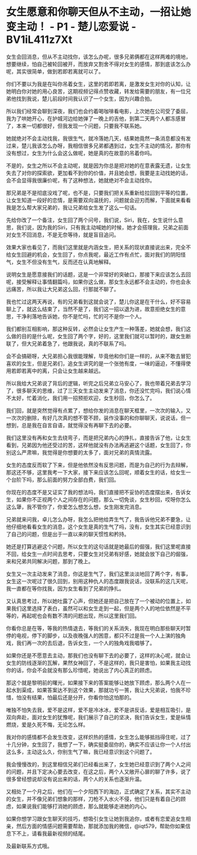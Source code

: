 # 女生愿意和你聊天但从不主动，一招让她变主动！ - P1 - 楚儿恋爱说 - BV1iL411z7Xt

女生会回消息，但从不主动找你，该怎么办呢，很多兄弟俩都在这样两难的境地，想要继续，怕自己被轮回被开，而放弃又割舍不得对女生的感情，那到底该怎么办呢，其实很简单，做到若即若离就可以了。

你们不要以为我是在叫你吊着女生，这里的若即若离，是激发女生对你的认知，让她明白你对她的用心良苦，这期视频记得点赞收藏，转发给需要的朋友，有一位兄弟他找到我说，楚儿前段时间我认识了一个女生，因为兴趣合拍。

所以我们经常会聊到深夜，我们也会约着喝咖啡看电影，上次她在公司受了委屈，我为了哄她开心，在护城河边给她弹了一晚上的吉他，到第二天两个人都冻感冒了，本来一切都很好，但我发现一个问题，只要我不联系她。

她就绝对不会主动找我，我很生气，就冷落她几天，结果她竟然一条消息都没有发过来，楚儿我该怎么办呀，我相信很多兄弟都遇到过，女生不主动的情况，那你有没有想过，女生为什么会这么做呢，她是真的在故意的吊着你吗。

不是的，女生之所以不会主动呢，就是因为你总是把对她的在意表露无遗，让女生失去了对你的探索欲，更加看不到你的价值，并且她会想，我要是主动找她的话，会不会显得我很廉价呢，有了这种想法，她就绝对不会主动找你。

那兄弟是不是彻底没戏了呢，也不是，只要我们把关系重新给拉回到平等的位置，让女生知道一段好的恋情，是需要双向温抚的，问题就会迎刃而解，下面就来看看我是怎么帮大家兄弟的，我让兄弟给女生发了这么一句话。

先给你改了一个备注，女生回了两个问号，我们说，Siri，我在，女生说什么意思，我们说，因为我的Siri，只有我主动喊她的时候，她才会搭理我，兄弟之前面对女生不回消息，不是无奈等待，就是盲目追问。

效果大家也看见了，而我们这里就是内涵女生，把关系的现状直接说出来，完全不给女生回避的机会，女生回了，你点我呢，最近工作有点忙，面对我们的阴阳怪气，女生不但没有生气，反而还在认真地解释。

说明女生是愿意接我们的话题，这是一个非常好的突破口，那接下来应该怎么去回呢，接受解释让事情翻篇吗，如果你这么做，那女生永远都不会主动的，你也会永远痛苦，所以我让大兄弟这么回，行那就不聊了。

我也忙过这两天再说，有的兄弟看到这就会说了，楚儿你这是在干什么，好不容易聊上了，就这么结束了，当然不是了，我们这一招以退为进，故意拒绝女生的意思，干净利落地告诉她，你不是忙吗，忙的可不是你一个人。

我们都别互相影响，那这种反转，必然会让女生产生一种落差，她就会想，我们这么做的目的是什么呢，女生回了两个字，好的，这里我们就可以暂时的，跟女生断联了，但大兄弟着急了，他跟我说，真的不联系了吗。

会不会搞砸呀，大兄弟担心我很能理解，毕竟他和你们是一样的，从来不敢去冒犯喜欢的女生，但是兄弟们，追女生讲究的是一个张弛有度，一味的逼迫，不懂得使用若即若离中的离，只会让女生越来越远。

所以我给大兄弟说了背后的逻辑，听完之后兄弟立马安心了，我也带着兄弟去学习了，很多聊天的思维，过了三天女生主动发来了消息，你还没忙完吗，我们说心情不太好，忙着消化，我们用一招预拒欢迎，女生秒回，你怎么了。

我们回，就是突然觉得有点累了，想给你发的消息在聊天框里，一次次的输入，又一次次的删除，有好几次真的想不管不顾，装作没事的和你聊聊天，说说话，但一想到，总是我在自言自语，就觉得没有再聊下去的必要。

我们这里没有再和女生去绕弯子，而是把兄弟内心的挣扎，直接告诉了他，让女生看到，兄弟因为他还受过的苦，这样他就没有办法再逃避这个话题，女生回了，你别这么严肃嘛，我觉得是你想要的太多了，面对兄弟的真情流露。

女生的态度反而软了下来，但是他依然没有反思问题，而是为自己的行为去辩解，那这还不够，这里我考一下大家，接下来应该怎么回呢，顺着女生的话，给女生一个台阶下吗，那么前面的努力全部白费，我们回。

你现在的态度不是又证实了我的想法吗，我们直接把不妥协的态度摆出来，告诉女生，如果你不正视两个人之间存在的问题，那么一切免谈，女生秒回，哎呀你怎么这么犟，我不管你了，你爱怎么想怎么想，女生刚发完消息。

兄弟就来问我，卓儿怎么办呀，我怎么把他给弄生气了，我告诉他兄弟不要急，让他仔细地看看女生的消息，这个女生是真的生气了吗，没有，女生其实已经意识到了自己的问题，但是出于一直以来的聊天惯性和矜持。

她还是打算逃避这个问题，所以女生的这句话就是她最后的倔强，我们这里呢直接不回，给女生一点时间去思考，只要女生对兄弟有好感，她就会放下自己的倔强，来和兄弟共同解决问题，那到了晚上。

女生又一次主动发来了消息，你这是生气了，我们这里淡淡地回了两个字，有事，女生这一次呢过了很久回到，别用这种仇人的态度跟我说话，没联系的这几天呢，我一直都在等你找我，因为女生看到了兄弟的挣扎。

又认真思考过，所以她吐露了心声，但她还是把自己放在了一个被动的位置上，如果我们这里选择了表白，虽然可以和女生走到一起，但是两个人的地位依然是不平等的，再起呢也会有数不清的问题出现，所以这里我们回。

你看你总是在等，等我的热情退去，等我们的关系消失，我现在明白那些聊天时暂停的电视，停下的脚步，以及夜晚强人的困意，都只不过是我一个人上演的独角戏，我们再一次的去后退，告诉女生，一个人的独角戏我唱够了。

如果你还是不愿意去主动，那我们也没有聊下去的必要了，这样的决心呢，就会让女生的防线逐渐的瓦解，果然女神回了，不是这样的，我只是害怕，如果我主动找你的话，你会不会就没有那么珍惜呢，她说出了内心真正的顾虑。

那这个就是黎明前的曙光，如果接下来的答案能够让她放下顾虑，那么两个人在一起水到渠成，如果答案达不到这个效果，那就功亏一篑，我让大兄弟说，怕我不珍惜，怕没有结果，怕最后还是分开，你看你怕这怕那的。

唯独不怕失去我，爱不是这样，爱不是冷冰冰，爱不是讲反话，爱是相互吸引，是双向奔赴，面对女生的犹豫呢，我们展示了自己的坚决，我们告诉女生，爱是纵情燃烧，爱是久死不悔，无论怎么样。

我对你的感情都不会发生改变，这样炽热的感情，女生怎么能够抵挡得住呢，过了十几分钟，女生回了，我想了一下，确实挺委屈你的，确实不应该让你一个人付出这么多，主动这么久，你别生气了嘛，我已经意识到这个问题了。

我会慢慢改的，到这里相信兄弟们已经看出来了，女生她已经意识到了两个人之间的问题，并且下定决心要去改变，在这之后，两个人又敞开心扉的聊了许多，说了很多曾经想说却没有说出来的话，两个人的关系也逐渐升温。

又相处了一个月之后，他们在一个夕阳西下的海边，正式确定了关系，其实不主动的女生，并不像兄弟们想象的那样，刀枪不入水火不侵，他们只是有着自己的顾虑，如果说我们能够打消她的顾虑，那么就能够走进她的内心。

如果你想学习跟女生聊天的技巧，想吸引女生让她到我追你，或者有恋爱追女生相亲，然后方面的情感问题需要帮助，那就添加我的微信，@iqt579，帮助你如果信息下不上，请看我最新视频的结尾。

及最新联系方式哦。